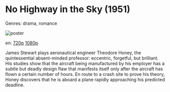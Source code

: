# No Highway in the Sky (1951)

Genres: drama, romance

![poster](http://image.tmdb.org/t/p/w500/hQNOiUXrkHTeg76VvJ7ThvbSgC7.jpg)

en:
  [720p](magnet:?xt=urn:btih:28A402FC280C647AF3F1FAA909DD3B517D44BF7F&tr=udp://glotorrents.pw:6969/announce&tr=udp://tracker.opentrackr.org:1337/announce&tr=udp://torrent.gresille.org:80/announce&tr=udp://tracker.openbittorrent.com:80&tr=udp://tracker.coppersurfer.tk:6969&tr=udp://tracker.leechers-paradise.org:6969&tr=udp://p4p.arenabg.ch:1337&tr=udp://tracker.internetwarriors.net:1337)
  [1080p](magnet:?xt=urn:btih:360E1E1D98A588392052F6EFA482EB3466BD21FF&tr=udp://glotorrents.pw:6969/announce&tr=udp://tracker.opentrackr.org:1337/announce&tr=udp://torrent.gresille.org:80/announce&tr=udp://tracker.openbittorrent.com:80&tr=udp://tracker.coppersurfer.tk:6969&tr=udp://tracker.leechers-paradise.org:6969&tr=udp://p4p.arenabg.ch:1337&tr=udp://tracker.internetwarriors.net:1337)
  


James Stewart plays aeronautical engineer Theodore Honey, the quintessential absent-minded professor: eccentric, forgetful, but brilliant. His studies show that the aircraft being manufactured by his employer has a subtle but deadly design flaw that manifests itself only after the aircraft has flown a certain number of hours. En route to a crash site to prove his theory, Honey discovers that he is aboard a plane rapidly approaching his predicted deadline.
